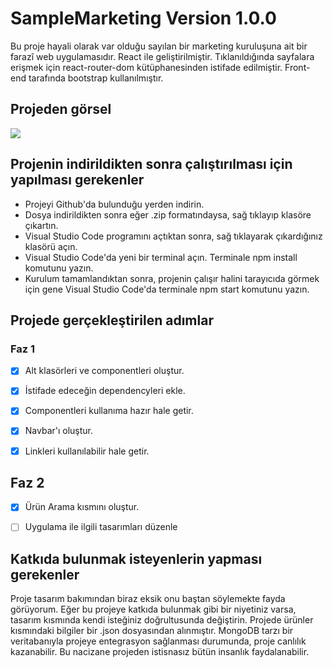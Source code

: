 # SampleMarketing Version 1.0.0 

Bu proje hayali olarak var olduğu sayılan bir marketing kuruluşuna ait bir farazî web uygulamasıdır. React ile geliştirilmiştir. Tıklanıldığında sayfalara erişmek için react-router-dom kütüphanesinden istifade edilmiştir. Front-end tarafında bootstrap kullanılmıştır.

## Projeden görsel

![](C:\Users\Neverrun\Desktop\proje1.gif)



## Projenin indirildikten sonra çalıştırılması için yapılması gerekenler

- Projeyi Github'da bulunduğu yerden indirin.
- Dosya indirildikten sonra eğer .zip formatındaysa, sağ tıklayıp klasöre çıkartın.
- Visual Studio Code programını açtıktan sonra, sağ tıklayarak çıkardığınız klasörü açın.
- Visual Studio Code'da yeni bir terminal açın. Terminale npm install komutunu yazın.
- Kurulum tamamlandıktan sonra, projenin çalışır halini tarayıcıda görmek için gene Visual Studio Code'da terminale npm start komutunu yazın.



## Projede gerçekleştirilen adımlar

### Faz 1

- [x] Alt klasörleri ve componentleri oluştur.
- [x] İstifade edeceğin dependencyleri ekle.
- [x] Componentleri kullanıma hazır hale getir.
- [x] Navbar'ı oluştur.
- [x] Linkleri kullanılabilir hale getir.



## Faz 2

- [x] Ürün Arama kısmını oluştur.

- [ ] Uygulama ile ilgili tasarımları düzenle

  

## Katkıda bulunmak isteyenlerin yapması gerekenler

Proje tasarım bakımından biraz eksik onu baştan söylemekte fayda görüyorum. Eğer bu projeye katkıda bulunmak gibi bir niyetiniz varsa, tasarım kısmında kendi isteğiniz doğrultusunda değiştirin. Projede ürünler kısmındaki bilgiler bir .json dosyasından alınmıştır. MongoDB tarzı bir veritabanıyla projeye entegrasyon sağlanması durumunda, proje canlılık kazanabilir. Bu nacizane projeden istisnasız bütün insanlık faydalanabilir.

## 